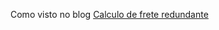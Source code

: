 Como visto no blog [Calculo de frete redundante](http://herictilly.com.br/blog/comercio-eletronico/calculo-de-frete-redundante/)
